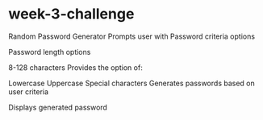 # week-3-challenge

Random Password Generator
Prompts user with Password criteria options

Password length options

8-128 characters
Provides the option of:

Lowercase
Uppercase
Special characters
Generates passwords based on user criteria

Displays generated password